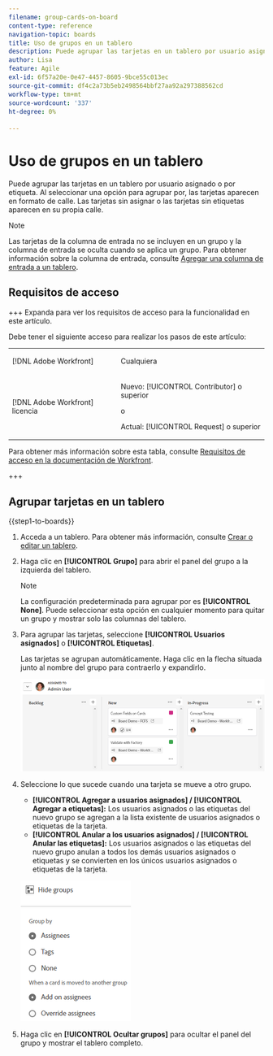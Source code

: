```yaml
---
filename: group-cards-on-board
content-type: reference
navigation-topic: boards
title: Uso de grupos en un tablero
description: Puede agrupar las tarjetas en un tablero por usuario asignado o por etiqueta. Al seleccionar una opción para agrupar por, las tarjetas aparecen en formato de calle.
author: Lisa
feature: Agile
exl-id: 6f57a20e-0e47-4457-8605-9bce55c013ec
source-git-commit: df4c2a73b5eb2498564bbf27aa92a297388562cd
workflow-type: tm+mt
source-wordcount: '337'
ht-degree: 0%

---
```


# Uso de grupos en un tablero

Puede agrupar las tarjetas en un tablero por usuario asignado o por etiqueta. Al seleccionar una opción para agrupar por, las tarjetas aparecen en formato de calle. Las tarjetas sin asignar o las tarjetas sin etiquetas aparecen en su propia calle.

>[!NOTE]
>
>Las tarjetas de la columna de entrada no se incluyen en un grupo y la columna de entrada se oculta cuando se aplica un grupo. Para obtener información sobre la columna de entrada, consulte [Agregar una columna de entrada a un tablero](/help/quicksilver/agile/use-boards-agile-planning-tools/add-intake-column-to-board.md).

## Requisitos de acceso

+++ Expanda para ver los requisitos de acceso para la funcionalidad en este artículo.

Debe tener el siguiente acceso para realizar los pasos de este artículo:

<table style="table-layout:auto"> 
 <col> 
 <col> 
 <tbody> 
  <tr> 
   <td role="rowheader">[!DNL Adobe Workfront]</td> 
   <td> <p>Cualquiera</p> </td> 
  </tr> 
  <tr> 
   <td role="rowheader">[!DNL Adobe Workfront] licencia</td> 
   <td> 
   <p>Nuevo: [!UICONTROL Contributor] o superior</p> 
   <p>o</p>
   <p>Actual: [!UICONTROL Request] o superior</p>
   </td> 
  </tr> 
 </tbody> 
</table>

Para obtener más información sobre esta tabla, consulte [Requisitos de acceso en la documentación de Workfront](/help/quicksilver/administration-and-setup/add-users/access-levels-and-object-permissions/access-level-requirements-in-documentation.md).

+++

## Agrupar tarjetas en un tablero

{{step1-to-boards}}

1. Acceda a un tablero. Para obtener más información, consulte [Crear o editar un tablero](../../agile/get-started-with-boards/create-edit-board.md).
1. Haga clic en **[!UICONTROL Grupo]** para abrir el panel del grupo a la izquierda del tablero.

   >[!NOTE]
   >
   >La configuración predeterminada para agrupar por es **[!UICONTROL None]**. Puede seleccionar esta opción en cualquier momento para quitar un grupo y mostrar solo las columnas del tablero.

1. Para agrupar las tarjetas, seleccione **[!UICONTROL Usuarios asignados]** o **[!UICONTROL Etiquetas]**.

   Las tarjetas se agrupan automáticamente. Haga clic en la flecha situada junto al nombre del grupo para contraerlo y expandirlo.

   ![Tarjetas agrupadas en un tablero](assets/group-by-assignee.png)

1. Seleccione lo que sucede cuando una tarjeta se mueve a otro grupo.

   * **[!UICONTROL Agregar a usuarios asignados] / [!UICONTROL Agregar a etiquetas]:** Los usuarios asignados o las etiquetas del nuevo grupo se agregan a la lista existente de usuarios asignados o etiquetas de la tarjeta.
   * **[!UICONTROL Anular a los usuarios asignados] / [!UICONTROL Anular las etiquetas]:** Los usuarios asignados o las etiquetas del nuevo grupo anulan a todos los demás usuarios asignados o etiquetas y se convierten en los únicos usuarios asignados o etiquetas de la tarjeta.

   ![[!UICONTROL Agrupar por opciones]](assets/group-by-rail.png)

1. Haga clic en **[!UICONTROL Ocultar grupos]** para ocultar el panel del grupo y mostrar el tablero completo.
